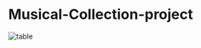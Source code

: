# Musical-Collection-project
![table](https://user-images.githubusercontent.com/65627795/142418617-1bc503b3-d861-4171-bbea-6ec04870e14f.png)
